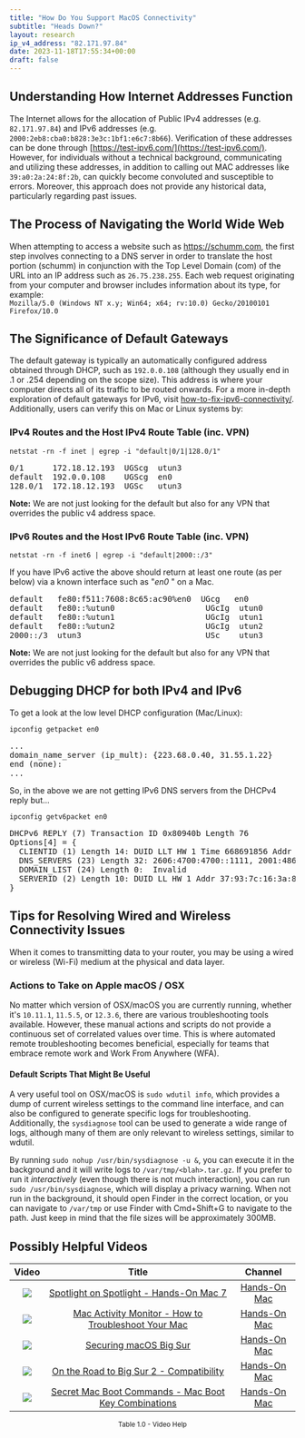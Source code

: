 ```yaml
---
title: "How Do You Support MacOS Connectivity"
subtitle: "Heads Down?"
layout: research
ip_v4_address: "82.171.97.84"
date: 2023-11-18T17:55:34+00:00
draft: false
---
```


## Understanding How Internet Addresses Function

The Internet allows for the allocation of Public IPv4 addresses (e.g. ```82.171.97.84```) and IPv6 addresses (e.g. ```2000:2eb8:cba0:b828:3e3c:1bf1:e6c7:8b66```). Verification of these addresses can be done through [https://test-ipv6.com/](https://test-ipv6.com/). However, for individuals without a technical background, communicating and utilizing these addresses, in addition to calling out MAC addresses like ```39:a0:2a:24:8f:2b```, can quickly become convoluted and susceptible to errors. Moreover, this approach does not provide any historical data, particularly regarding past issues.
## The Process of Navigating the World Wide Web

When attempting to access a website such as https://schumm.com, the first step involves connecting to a DNS server in order to translate the host portion (schumm) in conjunction with the Top Level Domain (com) of the URL into an IP address such as ```26.75.238.255```. Each web request originating from your computer and browser includes information about its type, for example:
<br>```Mozilla/5.0 (Windows NT x.y; Win64; x64; rv:10.0) Gecko/20100101 Firefox/10.0```
## The Significance of Default Gateways
The default gateway is typically an automatically configured address obtained through DHCP, such as ```192.0.0.108``` (although they usually end in .1 or .254 depending on the scope size). This address is where your computer directs all of its traffic to be routed onwards. For a more in-depth exploration of default gateways for IPv6, visit [how-to-fix-ipv6-connectivity/](/blog/how-to-fix-ipv6-connectivity/). Additionally, users can verify this on Mac or Linux systems by:
### IPv4 Routes and the Host IPv4 Route Table (inc. VPN)
```netstat -rn -f inet | egrep -i "default|0/1|128.0/1"```

<pre>
0/1      172.18.12.193  UGScg  utun3
default  192.0.0.108    UGScg  en0
128.0/1  172.18.12.193  UGSc   utun3</pre>

**Note:** We are not just looking for the default but also for any VPN that overrides the public v4 address space.

### IPv6 Routes and the Host IPv6 Route Table (inc. VPN)
```netstat -rn -f inet6 | egrep -i "default|2000::/3"```

If you have IPv6 active the above should return at least one route (as per below) via a known interface such as "_en0_ " on a Mac. 

<pre>
default   fe80:f511:7608:8c65:ac90%en0  UGcg   en0
default   fe80::%utun0                   UGcIg  utun0
default   fe80::%utun1                   UGcIg  utun1
default   fe80::%utun2                   UGcIg  utun2
2000::/3  utun3                          USc    utun3</pre>

**Note:** We are not just looking for the default but also for any VPN that overrides the public v6 address space.
<br>

## Debugging DHCP for both IPv4 and IPv6

To get a look at the low level DHCP configuration (Mac/Linux): 

```ipconfig getpacket en0```

<pre>
...
domain_name_server (ip_mult): {223.68.0.40, 31.55.1.22}
end (none):
...</pre>

So, in the above we are not getting IPv6 DNS servers from the DHCPv4 reply but...

```ipconfig getv6packet en0```

<pre>
DHCPv6 REPLY (7) Transaction ID 0x80940b Length 76
Options[4] = {
  CLIENTID (1) Length 14: DUID LLT HW 1 Time 668691856 Addr 39:a0:2a:24:8f:2b
  DNS_SERVERS (23) Length 32: 2606:4700:4700::1111, 2001:4860:4860::8844
  DOMAIN_LIST (24) Length 0:  Invalid
  SERVERID (2) Length 10: DUID LL HW 1 Addr 37:93:7c:16:3a:8a
}</pre>




## Tips for Resolving Wired and Wireless Connectivity Issues
When it comes to transmitting data to your router, you may be using a wired or wireless (Wi-Fi) medium at the physical and data layer.
### Actions to Take on Apple macOS / OSX
No matter which version of OSX/macOS you are currently running, whether it's ```10.11.1```, ```11.5.5```, or ```12.3.6```, there are various troubleshooting tools available. However, these manual actions and scripts do not provide a continuous set of correlated values over time. This is where automated remote troubleshooting becomes beneficial, especially for teams that embrace remote work and Work From Anywhere (WFA).
#### Default Scripts That Might Be Useful
A very useful tool on OSX/macOS is ```sudo wdutil info```, which provides a dump of current wireless settings to the command line interface, and can also be configured to generate specific logs for troubleshooting. Additionally, the ```sysdiagnose``` tool can be used to generate a wide range of logs, although many of them are only relevant to wireless settings, similar to wdutil.

By running ```sudo nohup /usr/bin/sysdiagnose -u &```, you can execute it in the background and it will write logs to ```/var/tmp/<blah>.tar.gz```. If you prefer to run it *interactively* (even though there is not much interaction), you can run ```sudo /usr/bin/sysdiagnose```, which will display a privacy warning. When not run in the background, it should open Finder in the correct location, or you can navigate to ```/var/tmp``` or use Finder with Cmd+Shift+G to navigate to the path. Just keep in mind that the file sizes will be approximately 300MB.
## Possibly Helpful Videos

<link href="/plugins/lity/css/lity.min.css" rel="stylesheet">
<script src="/plugins/lity/js/lity.min.js"></script>
<div class="table1-start"></div>

|Video | Title | Channel |
| :---: | :---: | :---: |
|<a href="https://www.youtube.com/watch?v=RslZ4W1EPqk" data-lity><img src="https://i.ytimg.com/vi/RslZ4W1EPqk/default.jpg" class="img-fluid"></a>|<a href="https://www.youtube.com/watch?v=RslZ4W1EPqk" data-lity>Spotlight on Spotlight - Hands-On Mac 7</a>|<a target="_blank" href="https://www.youtube.com/channel/UCg43DP8MdHVcl4rFK_delBg" >Hands-On Mac</a>|
|<a href="https://www.youtube.com/watch?v=TWzWd_DiaJ0" data-lity><img src="https://i.ytimg.com/vi/TWzWd_DiaJ0/default.jpg" class="img-fluid"></a>|<a href="https://www.youtube.com/watch?v=TWzWd_DiaJ0" data-lity>Mac Activity Monitor - How to Troubleshoot Your Mac</a>|<a target="_blank" href="https://www.youtube.com/channel/UCg43DP8MdHVcl4rFK_delBg" >Hands-On Mac</a>|
|<a href="https://www.youtube.com/watch?v=7KdhJimuhNw" data-lity><img src="https://i.ytimg.com/vi/7KdhJimuhNw/default.jpg" class="img-fluid"></a>|<a href="https://www.youtube.com/watch?v=7KdhJimuhNw" data-lity>Securing macOS Big Sur</a>|<a target="_blank" href="https://www.youtube.com/channel/UCg43DP8MdHVcl4rFK_delBg" >Hands-On Mac</a>|
|<a href="https://www.youtube.com/watch?v=HEbK-Tignuc" data-lity><img src="https://i.ytimg.com/vi/HEbK-Tignuc/default.jpg" class="img-fluid"></a>|<a href="https://www.youtube.com/watch?v=HEbK-Tignuc" data-lity>On the Road to Big Sur 2 - Compatibility</a>|<a target="_blank" href="https://www.youtube.com/channel/UCg43DP8MdHVcl4rFK_delBg" >Hands-On Mac</a>|
|<a href="https://www.youtube.com/watch?v=VwNYWAxHCgM" data-lity><img src="https://i.ytimg.com/vi/VwNYWAxHCgM/default.jpg" class="img-fluid"></a>|<a href="https://www.youtube.com/watch?v=VwNYWAxHCgM" data-lity>Secret Mac Boot Commands - Mac Boot Key Combinations</a>|<a target="_blank" href="https://www.youtube.com/channel/UCg43DP8MdHVcl4rFK_delBg" >Hands-On Mac</a>|

<center><small>Table 1.0 - Video Help</small></center>
 <br>
<div class="table1-end"></div>
<script type="text/javascript">
(function() {
    $('div.table1-start').nextUntil('div.table1-end', 'table').addClass('table thead-dark table-striped table-responsive rounded').attr('id', 't1');
    $('#t1').find('thead').addClass('thead-dark');
})();
</script>
